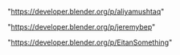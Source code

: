 "https://developer.blender.org/p/aliyamushtaq"

"https://developer.blender.org/p/jeremybep"

"https://developer.blender.org/p/EitanSomething"

